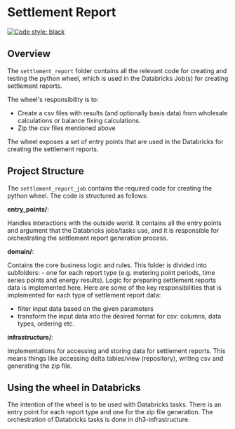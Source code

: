 # Settlement Report

[![Code style: black](https://img.shields.io/badge/code%20style-black-000000.svg)](https://github.com/psf/black)

## Overview

The `settlement_report` folder contains all the relevant code for creating and testing the python wheel, which is used in the Databricks Job(s) for creating settlement reports.

The wheel's responsibility is to:

- Create a csv files with results (and optionally basis data) from wholesale calculations or balance fixing calculations.
- Zip the csv files mentioned above

The wheel exposes a set of entry points that are used in the Databricks for creating the settlement reports.

## Project Structure

The `settlement_report_job` contains the required code for creating the python wheel. The code is structured as follows:

**entry_points/**:

Handles interactions with the outside world. It contains all the entry points and argument that the Databricks jobs/tasks use, and it is responsible for orchestrating the settlement report generation process.

**domain/**:

Contains the core business logic and rules. This folder is divided into subfolders: - one for each report type (e.g. metering point periods, time series points and energy results). Logic for preparing settlement reports data is implemented here. Here are some of the key responsibilities that is implemented for each type of settlement report data:

- filter input data based on the given parameters
- transform the input data into the desired format for csv: columns, data types, ordering etc.

**infrastructure/**:

Implementations for accessing and storing data for settlement reports. This means things like accessing delta tables/view (repository), writing csv and generating the zip file.

## Using the wheel in Databricks

The intention of the wheel is to be used with Databricks tasks. There is an entry point for each report type and one for the zip file generation. The orchestration of Databricks tasks is done in dh3-infrastructure.